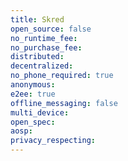 ```yaml
---
title: Skred
open_source: false
no_runtime_fee:
no_purchase_fee:
distributed:
decentralized:
no_phone_required: true
anonymous:
e2ee: true
offline_messaging: false
multi_device:
open_spec:
aosp:
privacy_respecting:
---
```

